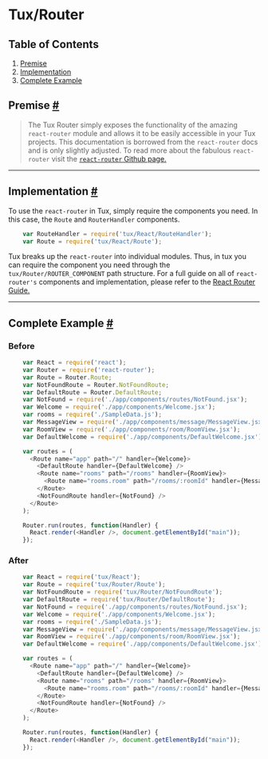 # Tux/Router

## Table of Contents
<ol>
  <li><a href="#Premise">Premise</a></li>
  <li><a href="#Implementation">Implementation</a></li>
  <li><a href="#Complete-Example">Complete Example</a></li>
</ol>

## <a id="Premise"></a>Premise [#](#Premise)
>The Tux Router simply exposes the functionality of the amazing `react-router` module and allows it to be easily accessible in your Tux projects. This documentation is borrowed from the `react-router` docs and is only slightly adjusted. To read more about the fabulous `react-router` visit the [`react-router` Github page.](https://github.com/rackt/react-router)

***

## <a id="Implementation"></a>Implementation [#](#Implementation)
To use the `react-router` in Tux, simply require the components you need. In this case, the `Route` and `RouterHandler` components.

```javascript
    var RouteHandler = require('tux/React/RouteHandler');
    var Route = require('tux/React/Route');
```

Tux breaks up the `react-router` into individual modules. Thus, in tux you can require the component you need through the `tux/Router/ROUTER_COMPONENT` path structure. For a full guide on all of `react-router's` components and implementation, please refer to the [React Router Guide.](https://github.com/rackt/react-router/blob/master/docs/guides/overview.md)

***

## <a id="Complete-Example"></a>Complete Example [#](#Complete-Example)

### Before

```javascript
    var React = require('react');
    var Router = require('react-router');
    var Route = Router.Route;
    var NotFoundRoute = Router.NotFoundRoute;
    var DefaultRoute = Router.DefaultRoute;
    var NotFound = require('./app/components/routes/NotFound.jsx');
    var Welcome = require('./app/components/Welcome.jsx');
    var rooms = require('./SampleData.js');
    var MessageView = require('./app/components/message/MessageView.jsx');
    var RoomView = require('./app/components/room/RoomView.jsx');
    var DefaultWelcome = require('./app/components/DefaultWelcome.jsx');

    var routes = (
      <Route name="app" path="/" handler={Welcome}>
        <DefaultRoute handler={DefaultWelcome} />
        <Route name="rooms" path="/rooms" handler={RoomView}>
          <Route name="rooms.room" path="/rooms/:roomId" handler={MessageView} />
        </Route>
        <NotFoundRoute handler={NotFound} />
      </Route>
    );

    Router.run(routes, function(Handler) {
      React.render(<Handler />, document.getElementById("main"));
    });
```

### After

```javascript
    var React = require('tux/React');
    var Route = require('tux/Router/Route');
    var NotFoundRoute = require('tux/Router/NotFoundRoute');
    var DefaultRoute = require('tux/Router/DefaultRoute');
    var NotFound = require('./app/components/routes/NotFound.jsx');
    var Welcome = require('./app/components/Welcome.jsx');
    var rooms = require('./SampleData.js');
    var MessageView = require('./app/components/message/MessageView.jsx');
    var RoomView = require('./app/components/room/RoomView.jsx');
    var DefaultWelcome = require('./app/components/DefaultWelcome.jsx');

    var routes = (
      <Route name="app" path="/" handler={Welcome}>
        <DefaultRoute handler={DefaultWelcome} />
        <Route name="rooms" path="/rooms" handler={RoomView}>
          <Route name="rooms.room" path="/rooms/:roomId" handler={MessageView} />
        </Route>
        <NotFoundRoute handler={NotFound} />
      </Route>
    );

    Router.run(routes, function(Handler) {
      React.render(<Handler />, document.getElementById("main"));
    });
```
